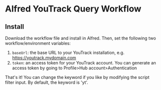 # Alfred YouTrack Query Workflow

## Install

Download the workflow file and install in Alfred. Then, set the following two workflow/environment variables:

1. `baseUrl`: the base URL to your YouTrack installation, e.g. https://youtrack.mydomain.com
2. `token`: an access token for your YouTrack account. You can generate an access token by going to Profile>Hub account>Authentication

That's it! You can change the keyword if you like by modifying the script filter input. By default, the keyword is 'yt'.
